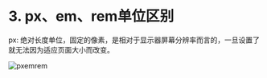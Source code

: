 # 3. px、em、rem单位区别


px: 绝对长度单位，固定的像素，是相对于显示器屏幕分辨率而言的，一旦设置了就无法因为适应页面大小而改变。

![pxemrem](/images/Other/pxemrem.png)
